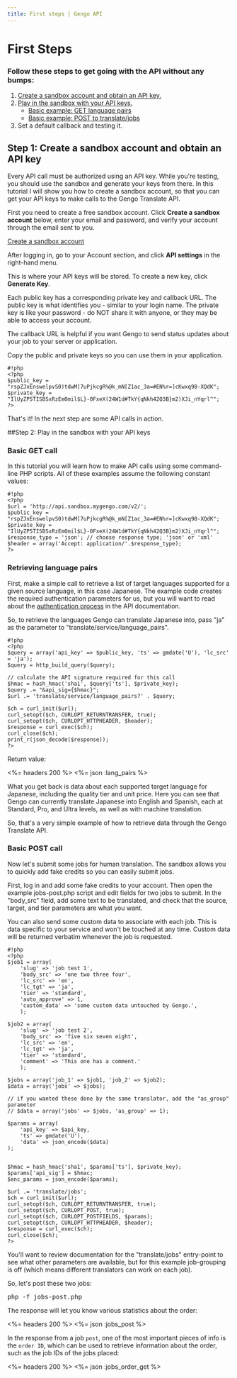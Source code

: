 ```yaml
---
title: First steps | Gengo API
---
```


# First Steps

### Follow these steps to get going with the API without any bumps:

1. [Create a sandbox account and obtain an API key.](#step-1-create-a-sandbox-account-and-obtain-an-api-key)
2. [Play in the sandbox with your API keys.](#step-2-play-in-the-sandbox-with-your-api-keys)
    * [Basic example: GET language pairs](#basic-get-call)
    * [Basic example: POST to translate/jobs](#basic-post-call)
3. Set a default callback and testing it. 

## Step 1: Create a sandbox account and obtain an API key
Every API call must be authorized using an API key. While you're testing, you should use the sandbox and generate your keys from there. In this tutorial I will show you how to create a sandbox account, so that you can get your API keys to make calls to the Gengo Translate API.

First you need to create a free sandbox account. Click **Create a sandbox account** below, enter your email and password, and verify your account through the email sent to you.

[Create a sandbox account](http://sandbox.mygengo.com/sandbox)

After logging in, go to your Account section, and click **API settings** in the right-hand menu.

This is where your API keys will be stored. To create a new key, click **Generate Key**.

Each public key has a corresponding private key and callback URL. The public key is what identifies you - similar to your login name. The private key is like your password - do NOT share it with anyone, or they may be able to access your account. 

The callback URL is helpful if you want Gengo to send status updates about your job to your server or application.

Copy the public and private keys so you can use them in your application.

    #!php
    <?php
    $public_key = "rspZJxEnswelpvS0)tdwM]7uPjkcgR%@k_mN[Z1ac_3a=#EN%r=]cKwxq98-XQdK";
    $private_key = "IlUyZP5TISBSxRzEm0mil$L}-0FxeX(24W1d#TkY{qNkh42Q3B}m2)XJi_nYqrl^";
    ?>

That's it! In the next step are some API calls in action.

##Step 2: Play in the sandbox with your API keys

### Basic GET call
In this tutorial you will learn how to make API calls using some command-line PHP scripts. All of these examples assume the following constant values:

    #!php
    <?php
    $url = 'http://api.sandbox.mygengo.com/v2/';
    $public_key = "rspZJxEnswelpvS0)tdwM]7uPjkcgR%@k_mN[Z1ac_3a=#EN%r=]cKwxq98-XQdK";
    $private_key = "IlUyZP5TISBSxRzEm0mil$L}-0FxeX(24W1d#TkY{qNkh42Q3B}m2)XJi_nYqrl^";
    $response_type = 'json'; // choose response type; 'json' or 'xml'
    $header = array('Accept: application/'.$response_type);
    ?>


### Retrieving language pairs

First, make a simple call to retrieve a list of target languages supported for a given source language, in this case Japanese. The example code creates the required authentication parameters for us, but you will want to read about the [authentication process](/v2/authentication/) in the API documentation.

So, to retrieve the languages Gengo can translate Japanese into, pass "ja" as the parameter to "translate/service/language_pairs".


    #!php
    <?php
    $query = array('api_key' => $public_key, 'ts' => gmdate('U'), 'lc_src' = 'ja');
    $query = http_build_query($query);

    // calculate the API signature required for this call
    $hmac = hash_hmac('sha1', $query['ts'], $private_key);
    $query .= "&api_sig={$hmac}";
    $url .= 'translate/service/language_pairs?' . $query;

    $ch = curl_init($url);
    curl_setopt($ch, CURLOPT_RETURNTRANSFER, true);
    curl_setopt($ch, CURLOPT_HTTPHEADER, $header);
    $response = curl_exec($ch);
    curl_close($ch);
    print_r(json_decode($response));
    ?>


Return value:

<%= headers 200 %>
<%= json :lang_pairs %>

What you get back is data about each supported target language for Japanese, including the quality tier and unit price. Here you can see that  Gengo can currently translate Japanese into English and Spanish, each at Standard, Pro, and Ultra levels, as well as with machine translation.

So, that's a very simple example of how to retrieve data through the Gengo Translate API.

### Basic POST call

Now let's submit some jobs for human translation. The sandbox allows you to quickly add fake credits so you can easily submit jobs. 

First, log in and add some fake credits to your account. Then open the example jobs-post.php script and edit fields for two jobs to submit. In the "body_src" field, add some text to be translated, and check that the source, target, and tier parameters are what you want. 

You can also send some custom data to associate with each job. This is data specific to your service and won't be touched at any time. Custom data will be returned verbatim whenever the job is requested.


    #!php
    <?php
    $job1 = array(
        'slug' => 'job test 1',
        'body_src' => 'one two three four',
        'lc_src' => 'en',
        'lc_tgt' => 'ja',
        'tier' => 'standard',
        'auto_approve' => 1,
        'custom_data' => 'some custom data untouched by Gengo.',
        );

    $job2 = array(
        'slug' => 'job test 2',
        'body_src' => 'five six seven eight',
        'lc_src' => 'en',
        'lc_tgt' => 'ja',
        'tier' => 'standard',
        'comment' => 'This one has a comment.'
        );

    $jobs = array('job_1' => $job1, 'job_2' => $job2);
    $data = array('jobs' => $jobs);

    // if you wanted these done by the same translator, add the "as_group" parameter
    // $data = array('jobs' => $jobs, 'as_group' => 1);

    $params = array(
        'api_key' => $api_key,
        'ts' => gmdate('U'),
        'data' => json_encode($data)
    );


    $hmac = hash_hmac('sha1', $params['ts'], $private_key);
    $params['api_sig'] = $hmac;
    $enc_params = json_encode($params);

    $url .= 'translate/jobs';
    $ch = curl_init($url);
    curl_setopt($ch, CURLOPT_RETURNTRANSFER, true);
    curl_setopt($ch, CURLOPT_POST, true);
    curl_setopt($ch, CURLOPT_POSTFIELDS, $params);
    curl_setopt($ch, CURLOPT_HTTPHEADER, $header);
    $response = curl_exec($ch);
    curl_close($ch);
    ?>


You'll want to review documentation for the "translate/jobs" entry-point to see what other parameters are available, but for this example job-grouping is off (which means different translators can work on each job).

So, let's post these two jobs:

<pre class='terminal'>
php -f jobs-post.php
</pre>

The response will let you know various statistics about the order:

<%= headers 200 %>
<%= json :jobs_post %>

In the response from a job `post`, one of the most important pieces of info is the `order ID`, which can be used to retrieve information about the order, such as the job IDs of the jobs placed:

<%= headers 200 %>
<%= json :jobs_order_get %>
